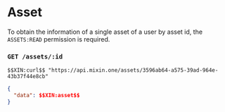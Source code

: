 # Asset

To obtain the information of a single asset of a user by asset id, the `ASSETS:READ` permission is required.

### `GET /assets/:id`

```
$$XIN:curl$$ "https://api.mixin.one/assets/3596ab64-a575-39ad-964e-43b37f44e8cb"
```

```json
{
  "data": $$XIN:asset$$
}
```
